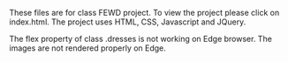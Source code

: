These files are for class FEWD project. To view the project please click on index.html. The project uses HTML, CSS, Javascript and JQuery.

The flex property of class .dresses is not working on Edge browser. The images are not rendered properly on Edge.
